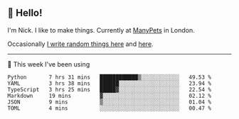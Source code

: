 ## 👋 Hello! 

I'm Nick. I like to make things. Currently at [ManyPets](https://manypets.com) in London.

Occasionally [I write random things here](https://nicksnell.com) and [here](https://twitter.com/nicksnell).

-------

🚀 This week I've been using

<!--START_SECTION:waka-->

```text
Python       7 hrs 31 mins   ████████████▒░░░░░░░░░░░░   49.53 %
YAML         3 hrs 38 mins   ██████░░░░░░░░░░░░░░░░░░░   23.94 %
TypeScript   3 hrs 25 mins   █████▓░░░░░░░░░░░░░░░░░░░   22.54 %
Markdown     19 mins         ▓░░░░░░░░░░░░░░░░░░░░░░░░   02.12 %
JSON         9 mins          ▒░░░░░░░░░░░░░░░░░░░░░░░░   01.04 %
TOML         4 mins          ░░░░░░░░░░░░░░░░░░░░░░░░░   00.47 %
```

<!--END_SECTION:waka-->

